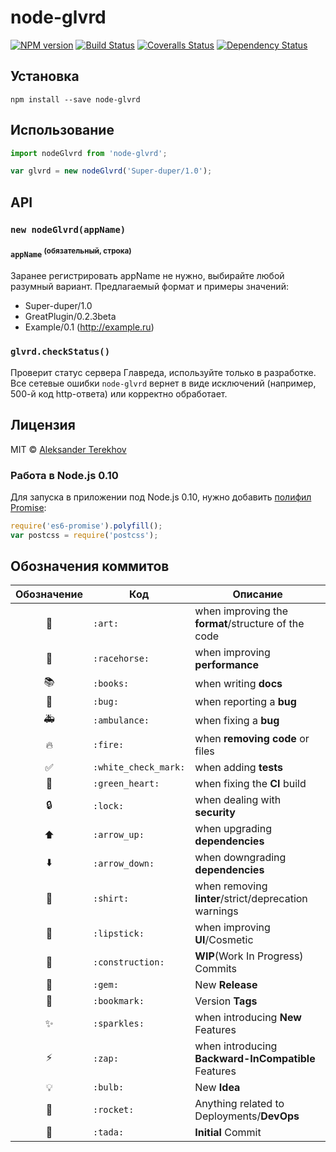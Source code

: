# node-glvrd

[![NPM version][npm-image]][npm-url]
[![Build Status][travis-image]][travis-url]
[![Coveralls Status][coveralls-image]][coveralls-url]
[![Dependency Status][depstat-image]][depstat-url]

> 

## Установка

    npm install --save node-glvrd

## Использование

```js
import nodeGlvrd from 'node-glvrd';

var glvrd = new nodeGlvrd('Super-duper/1.0');
```

## API

### `new nodeGlvrd(appName)`

#### `appName` <sup>(обязательный, строка)</sup>

Заранее регистрировать appName не нужно, выбирайте любой разумный вариант. Предлагаемый формат и примеры значений:

* Super-duper/1.0
* GreatPlugin/0.2.3beta
* Example/0.1 (http://example.ru)

### `glvrd.checkStatus()`

Проверит статус сервера Главреда, используйте только в разработке. Все сетевые ошибки `node-glvrd` вернет в виде исключений (например, 500-й код http-ответа) или корректно обработает. 

## Лицензия

MIT © [Aleksander Terekhov](http://terales.info)

### Работа в Node.js 0.10

Для запуска в приложении под Node.js 0.10, нужно добавить [полифил Promise]:

```js
require('es6-promise').polyfill();
var postcss = require('postcss');
```

[полифил Promise]: https://github.com/jakearchibald/es6-promise

## Обозначения коммитов

| Обозначение | Код | Описание |
|:---:|---|---|
| :art: | `:art:` | when improving the **format**/structure of the code  |
| :racehorse: | `:racehorse:` | when improving **performance** |
| :books: | `:books:` | when writing **docs** |
| :bug: | `:bug:` | when reporting a **bug** |
| :ambulance: | `:ambulance:` | when fixing a **bug** |
| :fire: | `:fire:` | when **removing code** or files |
| :white_check_mark: | `:white_check_mark:` | when adding **tests** |
| :green_heart: | `:green_heart:` | when fixing the **CI** build |
| :lock: | `:lock:` | when dealing with **security** |
| :arrow_up: | `:arrow_up:` | when upgrading **dependencies** |
| :arrow_down: | `:arrow_down:` | when downgrading **dependencies** |
| :shirt: | `:shirt:` | when removing **linter**/strict/deprecation warnings |
| :lipstick: | `:lipstick:` | when improving **UI**/Cosmetic |
| :construction: | `:construction:` | **WIP**(Work In Progress) Commits |
| :gem: | `:gem:` | New **Release** |
| :bookmark: | `:bookmark:` | Version **Tags** |
| :sparkles: | `:sparkles:` | when introducing **New** Features |
| :zap: | `:zap:` | when introducing **Backward-InCompatible** Features |
| :bulb: | `:bulb:` | New **Idea** |
| :rocket: | `:rocket:` | Anything related to Deployments/**DevOps** |
| :tada: | `:tada:` | **Initial** Commit |



[npm-url]: https://npmjs.org/package/node-glvrd
[npm-image]: https://img.shields.io/npm/v/node-glvrd.svg?style=flat-square

[travis-url]: https://travis-ci.org/terales/node-glvrd
[travis-image]: https://img.shields.io/travis/terales/node-glvrd.svg?style=flat-square

[coveralls-url]: https://coveralls.io/r/terales/node-glvrd
[coveralls-image]: https://img.shields.io/coveralls/terales/node-glvrd.svg?style=flat-square

[depstat-url]: https://david-dm.org/terales/node-glvrd
[depstat-image]: https://david-dm.org/terales/node-glvrd.svg?style=flat-square
